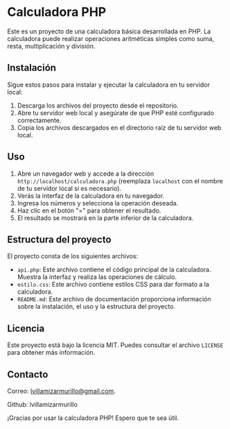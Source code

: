 # Calculadora PHP

Este es un proyecto de una calculadora básica desarrollada en PHP. La calculadora puede realizar operaciones aritméticas simples como suma, resta, multiplicación y división.

## Instalación

Sigue estos pasos para instalar y ejecutar la calculadora en tu servidor local:

1. Descarga los archivos del proyecto desde el repositorio.
2. Abre tu servidor web local y asegúrate de que PHP esté configurado correctamente.
3. Copia los archivos descargados en el directorio raíz de tu servidor web local.

## Uso

1. Abre un navegador web y accede a la dirección `http://localhost/calculadora.php` (reemplaza `localhost` con el nombre de tu servidor local si es necesario).
2. Verás la interfaz de la calculadora en tu navegador.
3. Ingresa los números y selecciona la operación deseada.
4. Haz clic en el botón "=" para obtener el resultado.
5. El resultado se mostrará en la parte inferior de la calculadora.

## Estructura del proyecto

El proyecto consta de los siguientes archivos:

- `api.php`: Este archivo contiene el código principal de la calculadora. Muestra la interfaz y realiza las operaciones de cálculo.
- `estilo.css`: Este archivo contiene estilos CSS para dar formato a la calculadora.
- `README.md`: Este archivo de documentación proporciona información sobre la instalación, el uso y la estructura del proyecto.

## Licencia

Este proyecto está bajo la licencia MIT. Puedes consultar el archivo `LICENSE` para obtener más información.

## Contacto

Correo: lvillamizarmurillo@gmail.com.

Github: lvillamizarmurillo

¡Gracias por usar la calculadora PHP! Espero que te sea útil.